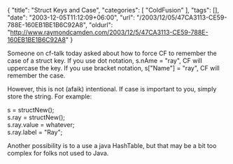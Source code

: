 {
	"title": "Struct Keys and Case",
	"categories": [
		"ColdFusion"
	],
	"tags": [],
	"date": "2003-12-05T11:12:09+06:00",
	"url": "/2003/12/05/47CA3113-CE59-788E-160EB1BE1B6C92A8",
	"oldurl": "http://www.raymondcamden.com/2003/12/5/47CA3113-CE59-788E-160EB1BE1B6C92A8"
}

Someone on cf-talk today asked about how to force CF to remember the case of a struct key. If you use dot notation, s.nAme = "ray", CF will uppercase the key. If you use bracket notation, s["Name"] = "ray", CF will remember the case.

However, this is not (afaik) intentional. If case is important to you, simply store the string. For example:

s = structNew();<br>
s.ray = structNew();<br>
s.ray.value = whatever;<br>
s.ray.label = "Ray";<br>

Another possibility is to a use a java HashTable, but that may be a bit too complex for folks not used to Java.